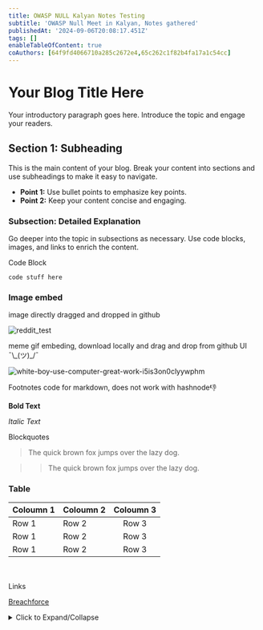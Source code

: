 ```yaml
---
title: OWASP NULL Kalyan Notes Testing
subtitle: 'OWASP Null Meet in Kalyan, Notes gathered'
publishedAt: '2024-09-06T20:08:17.451Z'
tags: []
enableTableOfContent: true
coAuthors: [64f9fd4066710a285c2672e4,65c262c1f82b4fa17a1c54cc]
---
```


# Your Blog Title Here

Your introductory paragraph goes here. Introduce the topic and engage your readers.


## Section 1: Subheading

This is the main content of your blog. Break your content into sections and use subheadings to make it easy to navigate.

- **Point 1:** Use bullet points to emphasize key points.
- **Point 2:** Keep your content concise and engaging.


### Subsection: Detailed Explanation

Go deeper into the topic in subsections as necessary. Use code blocks, images, and links to enrich the content.

Code Block
```
code stuff here
```

### Image embed

image directly dragged and dropped in github

![reddit_test](https://github.com/user-attachments/assets/4df2db13-ca94-4584-9c85-c6c19ae7840d)




meme gif embeding, download locally and drag and drop from github UI  ¯\\\_(ツ)_/¯ 

![white-boy-use-computer-great-work-i5is3on0clyywphm](https://github.com/user-attachments/assets/1f68826f-ddf0-4a95-8a07-c5949604a4c4)



Footnotes code for markdown, does not work with hashnode👎


**Bold Text**

_Italic Text_

Blockquotes
> The quick brown fox jumps over the lazy dog.

>> The quick brown fox jumps over the lazy dog.


### Table

Coloumn 1  | Coloumn 2  | Coloumn 3    
----- | :---- | :----: 
Row 1 | Row 2 | Row 3   
Row 1 | Row 2 | Row 3
Row 1 | Row 2 | Row 3  

<br>
</br>
Links

[Breachforce](https://breachforce.net/)




<details>
<summary>Click to Expand/Collapse</summary>

* Item 1
  
* Item 2
  
* Item 3

</details>


